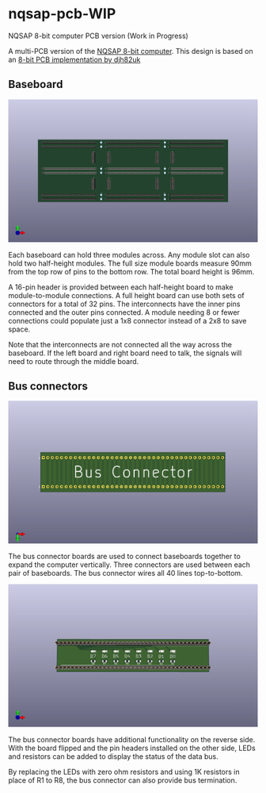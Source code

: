 # nqsap-pcb-WIP
NQSAP 8-bit computer PCB version (Work in Progress)

A multi-PCB version of the [NQSAP 8-bit computer](https://tomnisbet.github.io/nqsap/).
This design is based on an [8-bit PCB implementation by djh82uk](https://www.reddit.com/r/beneater/comments/pn4j6j/finally_complete_with_all_bugs_fixed/)


## Baseboard
[![Baseboard](baseboard.png "NQSAP breadboard computer")](baseboard.png)

Each baseboard can hold three modules across.  Any module slot can also hold two half-height modules.  The full size module boards measure 90mm from the top row of pins to the bottom row.  The total board height is 96mm.

A 16-pin header is provided between each half-height board to make module-to-module connections.  A full height board can use both sets of connectors for a total of 32 pins.  The interconnects have the inner pins connected and the outer pins connected.  A module needing 8 or fewer connections could populate just a 1x8 connector instead of a 2x8 to save space.

Note that the interconnects are not connected all the way across the baseboard.  If the left board and right board need to talk, the signals will need to route through the middle board.

## Bus connectors

[![Bus connector](bus-connect.png "NQSAP bus connector")](bus-connect.png)

The bus connector boards are used to connect baseboards together to expand the computer vertically.  Three connectors are used between each pair of baseboards.  The bus connector wires all 40 lines top-to-bottom.

[![Data LEDs and termination](bus-connect-back.png "NQSAP bus connector (LEDs)")](bus-connect-back.png)

The bus connector boards have additional functionality on the reverse side.  With the board flipped and the pin headers installed on the other side, LEDs and resistors can be added to display the status of the data bus.

By replacing the LEDs with zero ohm resistors and using 1K resistors in place of R1 to R8, the bus connector can also provide bus termination.
